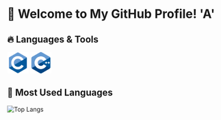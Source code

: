 # 👋 Welcome to My GitHub Profile! 'A'

## 🔥 Languages & Tools  
<p align="left">
  <img src="https://raw.githubusercontent.com/devicons/devicon/master/icons/c/c-original.svg" alt="C" width="50" height="50"/> 
  <img src="https://raw.githubusercontent.com/devicons/devicon/master/icons/cplusplus/cplusplus-original.svg" alt="C++" width="50" height="50"/>
</p>



## 📌 Most Used Languages
![Top Langs](https://github-readme-stats.vercel.app/api/top-langs/?username=guswn3717&layout=compact&theme=dark&langs_count=6)
